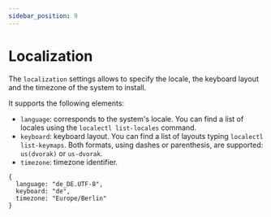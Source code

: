 ```yaml
---
sidebar_position: 9
---
```


# Localization

The `localization` settings allows to specify the locale, the keyboard layout and the timezone of
the system to install.

It supports the following elements:

- `language`: corresponds to the system's locale. You can find a list of locales using the
  `localectl list-locales` command.
- `keyboard`: keyboard layout. You can find a list of layouts typing `localectl list-keymaps`. Both
  formats, using dashes or parenthesis, are supported: `us(dvorak)` or `us-dvorak`.
- `timezone`: timezone identifier.

```jsonnet
{
  language: "de_DE.UTF-8",
  keyboard: "de",
  timezone: "Europe/Berlin"
}
```
